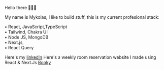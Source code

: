  Hello there 👋👋👋 

 My name is Mykolas, I like to build stuff, this is my current profesional stack:

  •	React, JavaScript,TypeScript  
  •	Tailwind, Chakra UI   
  •	Node JS, MongoDB  
  •	Next.js,  
  •	React Query 
  
 Here's my [linkedIn](https://www.linkedin.com/in/Midunas)
 Here's a weekly room reservation website I made using React & Next.Js [Booky]([https://](https://booky-ten.vercel.app/))
